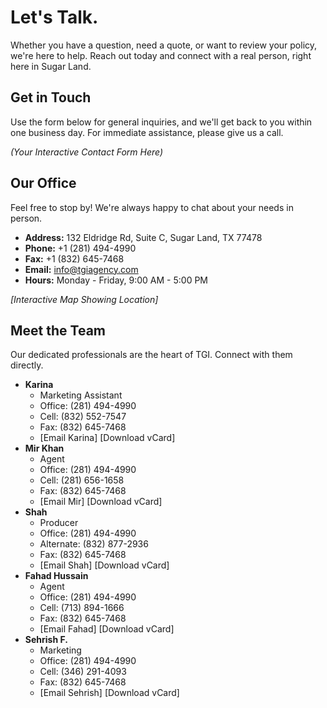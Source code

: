 # Let's Talk.

Whether you have a question, need a quote, or want to review your policy, we're here to help. Reach out today and connect with a real person, right here in Sugar Land.

## Get in Touch

Use the form below for general inquiries, and we'll get back to you within one business day. For immediate assistance, please give us a call.

_(Your Interactive Contact Form Here)_

## Our Office

Feel free to stop by! We're always happy to chat about your needs in person.

- **Address:** 132 Eldridge Rd, Suite C, Sugar Land, TX 77478
- **Phone:** +1 (281) 494-4990
- **Fax:** +1 (832) 645-7468
- **Email:** info@tgiagency.com
- **Hours:** Monday - Friday, 9:00 AM - 5:00 PM

_[Interactive Map Showing Location]_

## Meet the Team

Our dedicated professionals are the heart of TGI. Connect with them directly.

- **Karina**
  - Marketing Assistant
  - Office: (281) 494-4990
  - Cell: (832) 552-7547
  - Fax: (832) 645-7468
  - [Email Karina] [Download vCard]
- **Mir Khan**
  - Agent
  - Office: (281) 494-4990
  - Cell: (281) 656-1658
  - Fax: (832) 645-7468
  - [Email Mir] [Download vCard]
- **Shah**
  - Producer
  - Office: (281) 494-4990
  - Alternate: (832) 877-2936
  - Fax: (832) 645-7468
  - [Email Shah] [Download vCard]
- **Fahad Hussain**
  - Agent
  - Office: (281) 494-4990
  - Cell: (713) 894-1666
  - Fax: (832) 645-7468
  - [Email Fahad] [Download vCard]
- **Sehrish F.**
  - Marketing
  - Office: (281) 494-4990
  - Cell: (346) 291-4093
  - Fax: (832) 645-7468
  - [Email Sehrish] [Download vCard]